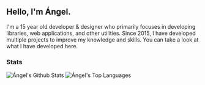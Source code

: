## Hello, I'm Ángel.

I'm a 15 year old developer & designer who primarily focuses in developing libraries, web applications, and other utilities. Since 2015, I have developed multiple projects to improve my knowledge and skills. You can take a look at what I have developed here.

### Stats
![Ángel's Github Stats](https://github-readme-stats.vercel.app/api?username=angelcarias&theme=vue-dark&show_icons=true)
![Ángel's Top Languages](https://github-readme-stats.vercel.app/api/top-langs/?username=angelcarias&theme=vue-dark&layout=compact&show_icons=true&exclude_repos=macao)
